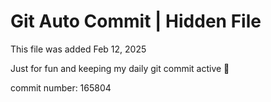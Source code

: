 # Git Auto Commit | Hidden File

This file was added Feb 12, 2025

Just for fun and keeping my daily git commit active 🤪

commit number: 165804
